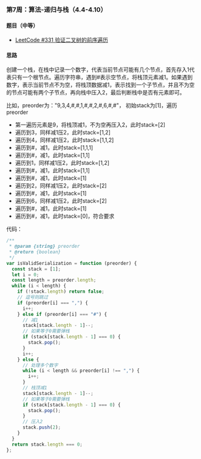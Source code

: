 ### 第7周：算法-递归与栈（4.4-4.10）

#### 题目（中等）

- [LeetCode #331 验证二叉树的前序遍历](https://leetcode-cn.com/problems/verify-preorder-serialization-of-a-binary-tree/)

#### 思路

创建一个栈，在栈中记录一个数字，代表当前节点可能有几个节点，首先存入1代表只有一个根节点。遍历字符串，遇到#表示空节点，将栈顶元素减1。如果遇到数字，表示当前节点不为空，将栈顶数据减1，表示找到一个子节点，并且不为空的节点可能有两个子节点，再向栈中压入2，最后判断栈中是否有元素即可。

比如，preorder为："9,3,4,#,#,1,#,#,2,#,6,#,#"， 初始stack为[1]，遍历preorder

- 第一遍历元素是9，将栈顶减1，不为空再压入2，此时stack=[2]
- 遍历到3，同样减1压2，此时stack=[1,2]
- 遍历到4，同样减1压2，此时stack=[1,1,2]
- 遍历到#，减1，此时stack=[1,1,1]
- 遍历到#，减1，此时stack=[1,1]
- 遍历到1，同样减1压2，此时stack=[1,2]
- 遍历到#，减1，此时stack=[1,1]
- 遍历到#，减1，此时stack=[1]
- 遍历到2，同样减1压2，此时stack=[2]
- 遍历到#，减1，此时stack=[1]
- 遍历到6，同样减1压2，此时stack=[2]
- 遍历到#，减1，此时stack=[1]
- 遍历到#，减1，此时stack=[0]，符合要求

代码：

```javascript
/**
 * @param {string} preorder
 * @return {boolean}
 */
var isValidSerialization = function (preorder) {
  const stack = [1];
  let i = 0;
  const length = preorder.length;
  while (i < length) {
    if (!stack.length) return false;
    // 逗号则跳过
    if (preorder[i] === ",") {
      i++;
    } else if (preorder[i] === "#") {
      // 减1
      stack[stack.length - 1]--;
      // 如果等于0需要弹栈
      if (stack[stack.length - 1] === 0) {
        stack.pop();
      }
      i++;
    } else {
      // 处理多个数字
      while (i < length && preorder[i] !== ",") {
        i++;
      }
      // 栈顶减1
      stack[stack.length - 1]--;
      // 如果等于0需要弹栈
      if (stack[stack.length - 1] === 0) {
        stack.pop();
      }
      // 压入2
      stack.push(2);
    }
  }
  return stack.length === 0;
};

```

